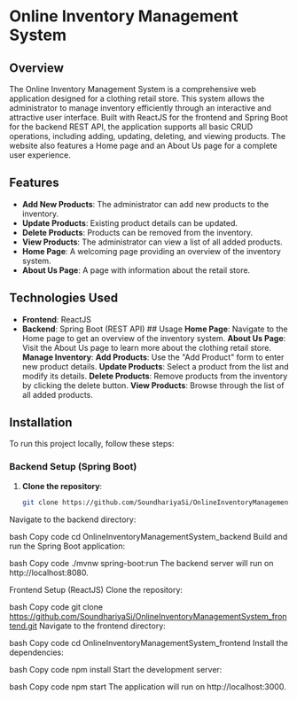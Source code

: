 # Online Inventory Management System

## Overview
The Online Inventory Management System is a comprehensive web application designed for a clothing retail store. This system allows the administrator to manage inventory efficiently through an interactive and attractive user interface. Built with ReactJS for the frontend and Spring Boot for the backend REST API, the application supports all basic CRUD operations, including adding, updating, deleting, and viewing products. The website also features a Home page and an About Us page for a complete user experience.

## Features
- **Add New Products**: The administrator can add new products to the inventory.
- **Update Products**: Existing product details can be updated.
- **Delete Products**: Products can be removed from the inventory.
- **View Products**: The administrator can view a list of all added products.
- **Home Page**: A welcoming page providing an overview of the inventory system.
- **About Us Page**: A page with information about the retail store.

## Technologies Used
- **Frontend**: ReactJS
- **Backend**: Spring Boot (REST API)                                                                                                                                         ## Usage
**Home Page**: Navigate to the Home page to get an overview of the inventory system.
**About Us Page**: Visit the About Us page to learn more about the clothing retail store.
**Manage Inventory**:
**Add Products**: Use the "Add Product" form to enter new product details.
**Update Products**: Select a product from the list and modify its details.
**Delete Products**: Remove products from the inventory by clicking the delete button.
**View Products**: Browse through the list of all added products.

## Installation
To run this project locally, follow these steps:

### Backend Setup (Spring Boot)
1. **Clone the repository**:
   ```bash
   git clone https://github.com/SoundhariyaSi/OnlineInventoryManagementSystem_backend.git
Navigate to the backend directory:

bash
Copy code
cd OnlineInventoryManagementSystem_backend
Build and run the Spring Boot application:

bash
Copy code
./mvnw spring-boot:run
The backend server will run on http://localhost:8080.

Frontend Setup (ReactJS)
Clone the repository:

bash
Copy code
git clone https://github.com/SoundhariyaSi/OnlineInventoryManagementSystem_frontend.git
Navigate to the frontend directory:

bash
Copy code
cd OnlineInventoryManagementSystem_frontend
Install the dependencies:

bash
Copy code
npm install
Start the development server:

bash
Copy code
npm start
The application will run on http://localhost:3000.


